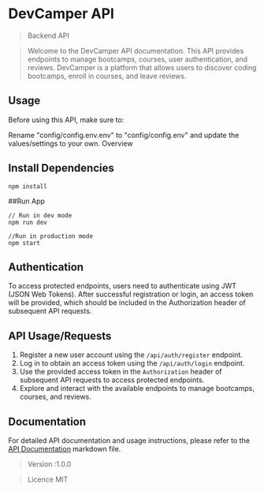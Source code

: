 # DevCamper API
>Backend API 

>Welcome to the DevCamper API documentation. This API provides endpoints to manage bootcamps, courses, user authentication, and reviews. DevCamper is a platform that allows users to discover coding bootcamps, enroll in courses, and leave reviews.



## Usage

Before using this API, make sure to:

Rename "config/config.env.env" to "config/config.env" and update the values/settings to your own.
Overview

## Install Dependencies
```
npm install
```

##Run App
```
// Run in dev mode
npm run dev 

//Run in production mode
npm start
```




## Authentication
To access protected endpoints, users need to authenticate using JWT (JSON Web Tokens). After successful registration or login, an access token will be provided, which should be included in the Authorization header of subsequent API requests.

## API Usage/Requests
1. Register a new user account using the `/api/auth/register` endpoint.
2. Log in to obtain an access token using the `/api/auth/login` endpoint.
3. Use the provided access token in the `Authorization` header of subsequent API requests to access protected endpoints.
4. Explore and interact with the available endpoints to manage bootcamps, courses, and reviews.

##
##  
## Documentation

For detailed API documentation and usage instructions, please refer to the [API Documentation](./Documentation.md) markdown file.


> Version :1.0.0

> Licence MIT


